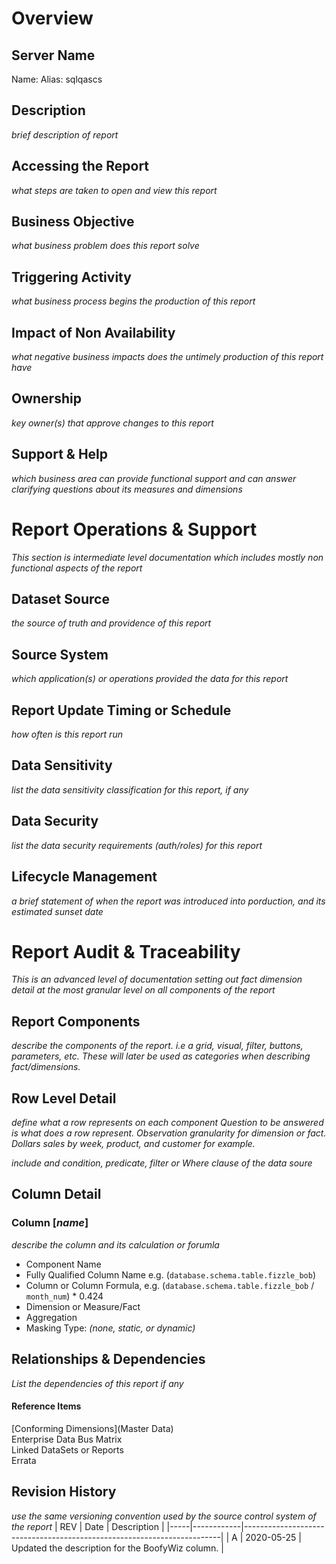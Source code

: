 # Overview

## Server Name

Name: 
Alias: sqlqascs

## Description

_brief description of report_

## Accessing the Report

_what steps are taken to open and view this report_

## Business Objective

_what business problem does this report solve_

## Triggering Activity

_what business process begins the production of this report_

## Impact of Non Availability

_what negative business impacts does the untimely production of this report have_

## Ownership

_key owner(s) that approve changes to this report_

## Support & Help

_which business area can provide functional support and can answer clarifying questions about its measures and dimensions_

# Report Operations & Support

_This section is intermediate level documentation which includes mostly non functional aspects of the report_

## Dataset Source

_the source of truth and providence of this report_

## Source System

_which application(s) or operations provided the data for this report_

## Report Update Timing or Schedule

_how often is this report run_

## Data Sensitivity

_list the data sensitivity classification for this report, if any_

## Data Security

_list the data security requirements (auth/roles) for this report_

## Lifecycle Management
_a brief statement of when the report was introduced into porduction, and its estimated sunset date_


# Report Audit & Traceability

_This is an advanced level of documentation setting out fact dimension detail at the most granular level on all components of the report_

## Report Components

_describe the components of the report. i.e a grid, visual, filter, buttons, parameters, etc. These will later be used as categories when describing fact/dimensions._

## Row Level Detail

_define what a row represents on each component_
_Question to be answered is what does a row represent. Observation granularity for dimension or fact. Dollars sales by week, product, and customer for example._

_include and condition, predicate, filter or Where clause of the data soure_

## Column Detail

### Column [_name_]

_describe the column and its calculation or forumla_

- Component Name
- Fully Qualified Column Name e.g. (`database.schema.table.fizzle_bob`)
- Column or Column Formula, e.g. (`database.schema.table.fizzle_bob` / `month_num`) \* 0.424
- Dimension or Measure/Fact
- Aggregation
- Masking Type: _(none, static, or dynamic)_

## Relationships & Dependencies

_List the dependencies of this report if any_

#### Reference Items

[Conforming Dimensions](Master Data)\
Enterprise Data Bus Matrix\
Linked DataSets or Reports\
Errata

## Revision History

_use the same versioning convention used by the source control system of the report_
| REV | Date | Description |
|-----|------------|------------------------------------------------------------------------|
| A | 2020-05-25 | Updated the description for the BoofyWiz column. |
